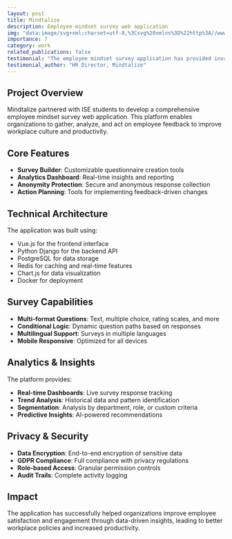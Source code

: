 ```yaml
---
layout: post
title: Mindtalize
description: Employee-mindset survey web application
img: "data:image/svg+xml;charset=utf-8,%3Csvg%20xmlns%3D%22http%3A//www.w3.org/2000/svg%22%20width%3D%22400%22%20height%3D%22300%22%20viewBox%3D%220%200%20400%20300%22%3E%0A%20%20%3Crect%20width%3D%22400%22%20height%3D%22300%22%20fill%3D%22%23be185d%22/%3E%0A%20%20%3Ctext%20x%3D%22200%22%20y%3D%22160%22%20text-anchor%3D%22middle%22%20font-family%3D%22Arial%2C%20sans-serif%22%20font-size%3D%2224%22%20fill%3D%22white%22%20font-weight%3D%22bold%22%3EMindtalize%3C/text%3E%0A%20%20%3Ctext%20x%3D%22200%22%20y%3D%22120%22%20text-anchor%3D%22middle%22%20font-family%3D%22Arial%2C%20sans-serif%22%20font-size%3D%2248%22%20fill%3D%22white%22%3E%F0%9F%A7%A0%3C/text%3E%0A%3C/svg%3E"
importance: 7
category: work
related_publications: false
testimonial: "The employee mindset survey application has provided invaluable insights into our workforce. The ISE team's approach to data visualization and user experience design was exceptional."
testimonial_author: "HR Director, Mindtalize"
---
```


## Project Overview

Mindtalize partnered with ISE students to develop a comprehensive employee mindset survey web application. This platform enables organizations to gather, analyze, and act on employee feedback to improve workplace culture and productivity.

## Core Features

- **Survey Builder**: Customizable questionnaire creation tools
- **Analytics Dashboard**: Real-time insights and reporting
- **Anonymity Protection**: Secure and anonymous response collection
- **Action Planning**: Tools for implementing feedback-driven changes

## Technical Architecture

The application was built using:
- Vue.js for the frontend interface
- Python Django for the backend API
- PostgreSQL for data storage
- Redis for caching and real-time features
- Chart.js for data visualization
- Docker for deployment

## Survey Capabilities

- **Multi-format Questions**: Text, multiple choice, rating scales, and more
- **Conditional Logic**: Dynamic question paths based on responses
- **Multilingual Support**: Surveys in multiple languages
- **Mobile Responsive**: Optimized for all devices

## Analytics & Insights

The platform provides:
- **Real-time Dashboards**: Live survey response tracking
- **Trend Analysis**: Historical data and pattern identification
- **Segmentation**: Analysis by department, role, or custom criteria
- **Predictive Insights**: AI-powered recommendations

## Privacy & Security

- **Data Encryption**: End-to-end encryption of sensitive data
- **GDPR Compliance**: Full compliance with privacy regulations
- **Role-based Access**: Granular permission controls
- **Audit Trails**: Complete activity logging

## Impact

The application has successfully helped organizations improve employee satisfaction and engagement through data-driven insights, leading to better workplace policies and increased productivity.